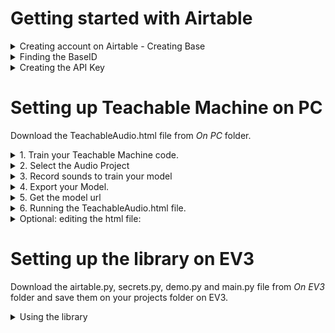 # Getting started with Airtable


<details>
<summary>Creating account on Airtable - Creating Base </summary>

<h3> 1. Go to https://airtable.com </h3>
</br>
</br> 

![login screen](/images/airtable_welcome.png)

</br>
</br>

<h3> 2. Sign in if you have an Airtable account, or Sign up to create a new account</h3>
</br>
</br> 

![sign up screen](/images/signup.png)![sign in screen](/images/signin.png)

<h3> 3. Click on Add a base and Start from scratch   </h3>     

![add base screen](/images/addbase.png)

<h3> and give it a suitable name</h3> 

![name base screen](/images/namebase.png)
        
<h3> 4. This will open up your new document . Note the names of the Table and Fields </h3>
        
![table view screen](/images/tableview.png)
</details>



<details>
  <summary>Finding the BaseID </summary>

<h3> 1. Go to https://airtable.com/api </h3>

![api welcome screen](/images/apiwelcome.png)

<h3> 2. Click on your project name to reveal the api page. Copy the BaseID and replace the "BaseID" in secrets.py with this string </h3>

![api page screen](/images/apipage.png)

</details>



<details>
  <summary>Creating the API Key</summary>


<h3> 1. Go to https://airtable.com/account and click Generate API Key</h3>

![api welcome screen](/images/apikey1.png)

<h3> 2. Copy the API Key and replace the "AirtableAPPKey" in secrets.py with this string. Do not share this string.</h3>

![api welcome screen](/images/apikey2.png)

</details>

# Setting up Teachable Machine on PC

Download the TeachableAudio.html file from <i> On PC </i> folder. 



 <details>
 <summary> 1.	Train your Teachable Machine code. </summary>

 <br>
 <br> 

 Go to https://teachablemachine.withgoogle.com/ and click on Get Started button

 <br>
 <br> 

 ![Getting started](/images/getstarted.png)

 <br>
 <br> 
 </details>

 <details>

 <summary> 2.	Select the Audio Project</summary>

 <br>
 <br> 

 ![audio project](/images/audioproject.png)

 <br>
 <br> 

 </details>

 <details>

 <summary> 3.	Record sounds to train your model  </summary>

 <br>
 <br> 

 Click on the microphone button to start recording. Record more samples for accuracy. Then click the Train Model button.

 <br>
 <br> 

 ![trainingscreen](/images/trainingscreen1.png)

 <br>
 <br> 

 </details>

 <details>

 <summary> 4. Export your Model.  </summary>

 <br>
 <br> 

 Once you have recorded all samples and trained your data, click Export Model.

 <br>
 <br> 

 ![trainedscreen](/images/trainedscreen.png)

 <br>
 <br> 

 </details>

 <details>

 <summary> 5. Get the model url  </summary>

 <br>
 <br>  

 Click on the Upload/Update my cloud model to create or update your model url. Copy the url from this page. 

 <br>
 <br> 

 ![update](/images/update.png)

 <br>
 <br> 

 </details>

 <details>

 <summary> 6.	Running the TeachableAudio.html file. </summary>

 <br>
 <br>  

Open the TeachableAudio.html file on Google Chrome. 

Enter the url from Step 5 in the text box saying <i>url</i>.
Also enter the APIKey and BaseID for your  Airtable document in their respective boxes.

<br>
Click Start to begin.

<br>
Refer to the sections <i> Finding the BaseID </i> and <i> Creating API Key </i> above on where to find them.

<i>Note: If you have  edited the Table name and Field name on your Airtable you will have to edit the html file and update the "Editable Section" . </i>


 <br>
 <br> 

 ![apiupdate](/images/htmlnew.png)

 <br>
 <br> 

 </details>



<details>
 
<summary> Optional: editing the html file:</summary>
 
<br>
<br> 
<i> please proceed with caution...</i>

If you want to edit the html file or want to see how the code is written,  right-click and open the html file on an editor. 

<br>
<br> 


 </details>
 
# Setting up the library on EV3

Download the airtable.py, secrets.py, demo.py and main.py file from <i> On EV3 </i> folder and save them on your projects folder on EV3.

<details>
  <summary>Using the library</summary>
   
<h3> 0. Download secrets.py and airtable.py to your EV3.</h3>


<h3> 1. Edit the secrets.py file</h3>

Edit the secrets.py file by replacing BaseID and API Key from your account. Refer to the sections <i> Finding the BaseID </i> and <i> Creating API Key </i> above on how to do it.

<h3> 2. Understand the demo.py file</h3>

The demo.py file contains information on how to use the available Airtable functions. You may not need to use all of them, but it is useful to know what else you can do. 

In summary, you will use Get_AT and Get_AT_field functions to read single or full set of records, you will use Put_AT to create a record and Delete_AT to delete a record.

<details>
<summary>Put_AT</summary>
        
Put_AT('Table_name','Field_name','Record_value') 
Put_AT function adds a record in the Field_name Field of the  Table_name Table with the value Record_value
The function returns the record id for the updated record (useful for deleting)

</details>
<details>
        
<summary>Get_AT</summary>

Get_AT('Table_name','Field_name') returns the last record from the Field_name Field of the Table_name Table.   

</details>
<details>
<summary>Get_AT_field</summary>
        
Get_AT_field('Table_name','Field_name') returns the entire list of record from the Field_name Field of the Table_name Table. The return value will be a list. Users will need to use indexing to access individual records. use [-1] to access the last record. 

</details>
<details>
<summary>Delete_AT</summary>

Delete_AT('Table_name',"record_id")  deletes the  record with "record_id" from the Table_name Table.

</details>

<h3> 3. Edit the main.py file</h3>

You can start playing with the library using main.py. It shows how you can import airtable library and use the available function. 


</details>
